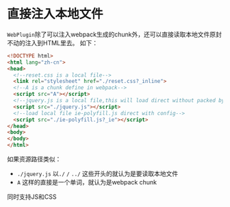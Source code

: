 # 直接注入本地文件
`WebPlugin`除了可以注入webpack生成的chunk外，还可以直接读取本地文件原封不动的注入到HTML里去。
如下：
```html
<!DOCTYPE html>
<html lang="zh-cn">
<head>
  <!--reset.css is a local file-->
  <link rel="stylesheet" href="./reset.css?_inline">
  <!--A is a chunk define in webpack-->
  <script src="A"></script>
  <!--jquery.js is a local file,this will load direct without packed by webpack,support config-->
  <script src="./jquery.js"></script>
  <!--load local file ie-polyfill.js direct with config-->
  <script src="./ie-polyfill.js?_ie"></script>
</head>
<body>
</body>
</html>
```
如果资源路径类似：
- `./jquery.js` 以`./` `/` `../` 这些开头的就认为是要读取本地文件
- `A` 这样的直接是一个单词，就认为是webpack chunk

同时支持JS和CSS
